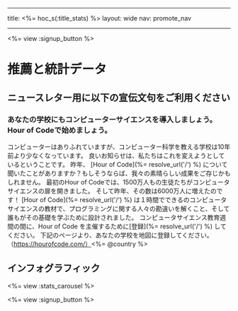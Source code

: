 * * *

title: <%= hoc_s(:title_stats) %> layout: wide nav: promote_nav

* * *

<%= view :signup_button %>

# 推薦と統計データ

## ニュースレター用に以下の宣伝文句をご利用ください

### あなたの学校にもコンピューターサイエンスを導入しましょう。Hour of Codeで始めましょう。

コンピューターはありふれていますが、コンピューター科学を教える学校は10年前より少なくなっています。 良いお知らせは、私たちはこれを変えようとしているということです。 昨年、 [Hour of Code](%= resolve_url('/') %) について聞いたことがありますか？もしそうならば、我々の素晴らしい成果をご存じかもしれません。 最初のHour of Codeでは、1500万人もの生徒たちがコンピュータサイエンスの扉を開きました。 そして昨年、その数は6000万人に増えたのです！ [Hour of Code](%= resolve_url('/') %) は１時間でできるのコンピュータサイエンスの教材で、プログラミングに関する人々の勘違いを解くこと、そして誰もがその基礎を学ぶために設計されました。 コンピュータサイエンス教育週間の間に、Hour of Code を主催するために[登録](%= resolve_url('/') %) してください。 下記のページより、あなたの学校を地図に登録してください。 （https://hourofcode.com/）<%= @country %>

## インフォグラフィック

<%= view :stats_carousel %>

<%= view :signup_button %>